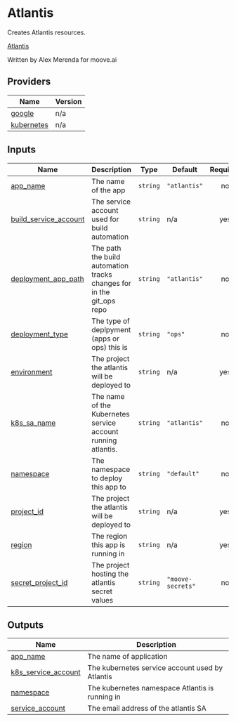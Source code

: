 <!-- This README is autogenerated, any changes made will be overwritten on the next merge -->
<!-- BEGIN_TF_DOCS -->
# Atlantis

Creates Atlantis resources.

[Atlantis](https://www.runatlantis.io/)

Written by Alex Merenda for moove.ai

## Providers

| Name | Version |
|------|---------|
| <a name="provider_google"></a> [google](#provider\_google) | n/a |
| <a name="provider_kubernetes"></a> [kubernetes](#provider\_kubernetes) | n/a |

## Inputs

| Name | Description | Type | Default | Required |
|------|-------------|------|---------|:--------:|
| <a name="input_app_name"></a> [app\_name](#input\_app\_name) | The name of the app | `string` | `"atlantis"` | no |
| <a name="input_build_service_account"></a> [build\_service\_account](#input\_build\_service\_account) | The service account used for build automation | `string` | n/a | yes |
| <a name="input_deployment_app_path"></a> [deployment\_app\_path](#input\_deployment\_app\_path) | The path the build automation tracks changes for in the git\_ops repo | `string` | `"atlantis"` | no |
| <a name="input_deployment_type"></a> [deployment\_type](#input\_deployment\_type) | The type of deplpyment (apps or ops) this is | `string` | `"ops"` | no |
| <a name="input_environment"></a> [environment](#input\_environment) | The project the atlantis will be deployed to | `string` | n/a | yes |
| <a name="input_k8s_sa_name"></a> [k8s\_sa\_name](#input\_k8s\_sa\_name) | The name of the Kubernetes service account running atlantis. | `string` | `"atlantis"` | no |
| <a name="input_namespace"></a> [namespace](#input\_namespace) | The namespace to deploy this app to | `string` | `"default"` | no |
| <a name="input_project_id"></a> [project\_id](#input\_project\_id) | The project the atlantis will be deployed to | `string` | n/a | yes |
| <a name="input_region"></a> [region](#input\_region) | The region this app is running in | `string` | n/a | yes |
| <a name="input_secret_project_id"></a> [secret\_project\_id](#input\_secret\_project\_id) | The project hosting the atlantis secret values | `string` | `"moove-secrets"` | no |

## Outputs

| Name | Description |
|------|-------------|
| <a name="output_app_name"></a> [app\_name](#output\_app\_name) | The name of application |
| <a name="output_k8s_service_account"></a> [k8s\_service\_account](#output\_k8s\_service\_account) | The kubernetes service account used by Atlantis |
| <a name="output_namespace"></a> [namespace](#output\_namespace) | The kubernetes namespace Atlantis is running in |
| <a name="output_service_account"></a> [service\_account](#output\_service\_account) | The email address of the atlantis SA |
<!-- END_TF_DOCS -->